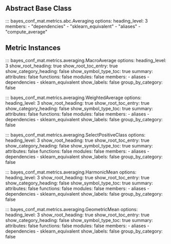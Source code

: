 ## Abstract Base Class

::: bayes_conf_mat.metrics.abc.Averaging
    options:
        heading_level: 3
        members:
            - "dependencies"
            - "sklearn_equivalent"
            - "aliases"
            - "compute_average"

## Metric Instances

::: bayes_conf_mat.metrics.averaging.MacroAverage
    options:
        heading_level: 3
        show_root_heading: true
        show_root_toc_entry: true
        show_category_heading: false
        show_symbol_type_toc: true
        summary:
                attributes: false
                functions: false
                modules: false
        members:
                - aliases
                - dependencies
                - sklearn_equivalent
        show_labels: false
        group_by_category: false

::: bayes_conf_mat.metrics.averaging.WeightedAverage
    options:
        heading_level: 3
        show_root_heading: true
        show_root_toc_entry: true
        show_category_heading: false
        show_symbol_type_toc: true
        summary:
                attributes: false
                functions: false
                modules: false
        members:
                - aliases
                - dependencies
                - sklearn_equivalent
        show_labels: false
        group_by_category: false

::: bayes_conf_mat.metrics.averaging.SelectPositiveClass
    options:
        heading_level: 3
        show_root_heading: true
        show_root_toc_entry: true
        show_category_heading: false
        show_symbol_type_toc: true
        summary:
                attributes: false
                functions: false
                modules: false
        members:
                - aliases
                - dependencies
                - sklearn_equivalent
        show_labels: false
        group_by_category: false

::: bayes_conf_mat.metrics.averaging.HarmonicMean
    options:
        heading_level: 3
        show_root_heading: true
        show_root_toc_entry: true
        show_category_heading: false
        show_symbol_type_toc: true
        summary:
                attributes: false
                functions: false
                modules: false
        members:
                - aliases
                - dependencies
                - sklearn_equivalent
        show_labels: false
        group_by_category: false

::: bayes_conf_mat.metrics.averaging.GeometricMean
    options:
        heading_level: 3
        show_root_heading: true
        show_root_toc_entry: true
        show_category_heading: false
        show_symbol_type_toc: true
        summary:
                attributes: false
                functions: false
                modules: false
        members:
                - aliases
                - dependencies
                - sklearn_equivalent
        show_labels: false
        group_by_category: false
